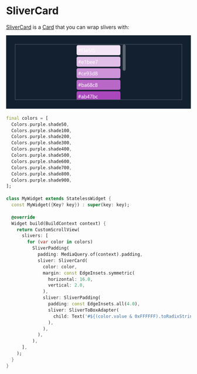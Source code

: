 # SliverCard

[SliverCard](https://pub.dev/documentation/boxy/latest/slivers/SliverCard-class.html) is a [Card](https://api.flutter.dev/flutter/material/Card-class.html) that you can wrap slivers with:

![](<../.gitbook/assets/image (1).png>)

```dart
final colors = [
  Colors.purple.shade50,
  Colors.purple.shade100,
  Colors.purple.shade200,
  Colors.purple.shade300,
  Colors.purple.shade400,
  Colors.purple.shade500,
  Colors.purple.shade600,
  Colors.purple.shade700,
  Colors.purple.shade800,
  Colors.purple.shade900,
];

class MyWidget extends StatelessWidget {
  const MyWidget({Key? key}) : super(key: key);

  @override
  Widget build(BuildContext context) {
    return CustomScrollView(
      slivers: [
        for (var color in colors)
          SliverPadding(
            padding: MediaQuery.of(context).padding,
            sliver: SliverCard(
              color: color,
              margin: const EdgeInsets.symmetric(
                horizontal: 16.0,
                vertical: 2.0,
              ),
              sliver: SliverPadding(
                padding: const EdgeInsets.all(4.0),
                sliver: SliverToBoxAdapter(
                  child: Text('#${(color.value & 0xFFFFFF).toRadixString(16)}'),
                ),
              ),
            ),
          ),
      ],
    );
  }
}
```
